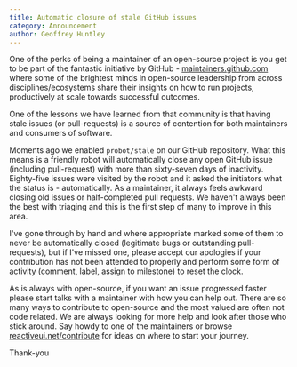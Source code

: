 ```yaml
---
title: Automatic closure of stale GitHub issues
category: Announcement
author: Geoffrey Huntley
---
```


One of the perks of being a maintainer of an open-source project is you get to be part of the fantastic initiative by GitHub - [maintainers.github.com](https://maintainers.github.com) where some of the brightest minds in open-source leadership from across disciplines/ecosystems share their insights on how to run projects, productively at scale towards successful outcomes. 

One of the lessons we have learned from that community is that having stale issues (or pull-requests) is a source of contention for both maintainers and consumers of software. 

Moments ago we enabled `probot/stale` on our GitHub repository. What this means is a friendly robot will automatically close any open GitHub issue (including pull-request) with more than sixty-seven days of inactivity.  Eighty-five issues were visited by the robot and it asked the initiators what the status is - automatically. As a maintainer, it always feels awkward closing old issues or half-completed pull requests. We haven't always been the best with triaging and this is the first step of many to improve in this area. 

I've gone through by hand and where appropriate marked some of them to never be automatically closed (legitimate bugs or outstanding pull-requests), but if I've missed one, please accept our apologies if your contribution has not been attended to properly and perform some form of activity (comment, label, assign to milestone) to reset the clock.

As is always with open-source, if you want an issue progressed faster please start talks with a maintainer with how you can help out. There are so many ways to contribute to open-source and the most valued are often not code related. We are always looking for more help and look after those who stick around. Say howdy to one of the maintainers or browse [reactiveui.net/contribute](https://reactiveui.net/contribute) for ideas on where to start your journey.

Thank-you
